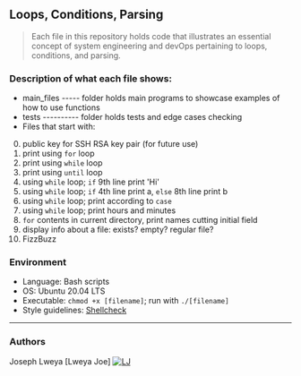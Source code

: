 ## Loops, Conditions, Parsing
> Each file in this repository holds code that illustrates an essential concept of 
> system engineering and devOps pertaining to loops, conditions, and parsing.

### Description of what each file shows:
* main_files ----- folder holds main programs to showcase examples of how to use functions
* tests ---------- folder holds tests and edge cases checking
* Files that start with:
0. public key for SSH RSA key pair (for future use)
1. print using ```for``` loop
2. print using ```while``` loop
3. print using ```until``` loop
4. using ```while``` loop; ```if``` 9th line print 'Hi'
5. using ```while``` loop; ```if``` 4th line print a, ```else``` 8th line print b
6. using ```while``` loop; print according to ```case```
7. using ```while``` loop; print hours and minutes
8. ```for``` contents in current directory, print names cutting initial field
9. display info about a file: exists? empty? regular file?
10. FizzBuzz

### Environment
* Language: Bash scripts
* OS: Ubuntu 20.04 LTS
* Executable: ```chmod +x [filename]```; run with ```./[filename]```
* Style guidelines: [Shellcheck](https://github.com/koalaman/shellcheck)

---
### Authors
Joseph Lweya [Lweya Joe] [![LJ](https://upload.wikimedia.org/wikipedia/fr/thumb/c/c8/Twitter_Bird.svg/30px-Twitter_Bird.svg.png)](https://twitter.com/lweyajoe)
